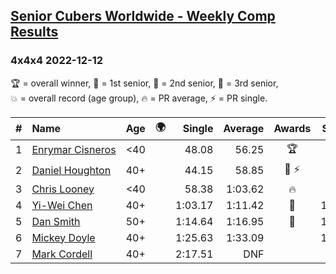 <style>table {white-space: nowrap;}</style>
<link rel="stylesheet" type="text/css" href="/scw-comp/css/flags.css" />

## [Senior Cubers Worldwide - Weekly Comp Results](/scw-comp/results/)
### 4x4x4 2022-12-12

<span style="white-space: nowrap;">🏆 = overall winner</span>, <span style="white-space: nowrap;">🥇 = 1st senior</span>, <span style="white-space: nowrap;">🥈 = 2nd senior</span>, <span style="white-space: nowrap;">🥉 = 3rd senior</span>, <span style="white-space: nowrap;">💥 = overall record (age group)</span>, <span style="white-space: nowrap;">🔥 = PR average</span>, <span style="white-space: nowrap;">⚡ = PR single</span>.

| # | Name | Age | 🌍 | Single | Average | Awards | Solve 1 | Solve 2 | Solve 3 | Solve 4 | Solve 5 | Video |
| :--: | :-- | :--: | :--: | --: | --: | :--: | --: | --: | --: | --: | --: | :-- |
| 1 | [Enrymar Cisneros](../../persons/enrymar_cisneros/444.md) | <40 | <i class="flag flag-VE" /> | 48.08 | 56.25 | 🏆 | 50.58 | 1:07.16 | 1:01.04 | 48.08 | 57.12 | [Desktop](https://www.facebook.com/events/1310297966473638/permalink/1321890638647704) / [Mobile](https://m.facebook.com/events/1310297966473638?view=permalink&id=1321890638647704) |
| 2 | [Daniel Houghton](../../persons/daniel_houghton/444.md) | 40+ | <i class="flag flag-CH" /> | 44.15 | 58.85 | 🥇 ⚡ | 57.58 | 44.15 | 1:03.41 | DNF | 55.57 | [Desktop](https://www.facebook.com/events/1310297966473638/permalink/1321460062024095) / [Mobile](https://m.facebook.com/events/1310297966473638?view=permalink&id=1321460062024095) |
| 3 | [Chris Looney](../../persons/chris_looney/444.md) | <40 | <i class="flag flag-US" /> | 58.38 | 1:03.62 | 🔥 | 58.38 | 1:05.40 | 1:01.29 | 1:04.16 | 1:11.10 | [Desktop](https://www.facebook.com/chris.looney/videos/672245984681195) / [Mobile](https://m.facebook.com/chris.looney/videos/672245984681195) |
| 4 | [Yi-Wei Chen](../../persons/yi_wei_chen/444.md) | 40+ | <i class="flag flag-TW" /> | 1:03.17 | 1:11.42 | 🥈 | 1:10.78 | 1:03.17 | 1:07.32 | 1:16.15 | 1:17.90 | [Desktop](https://www.facebook.com/events/1310297966473638/permalink/1315408815962553) / [Mobile](https://m.facebook.com/events/1310297966473638?view=permalink&id=1315408815962553) |
| 5 | [Dan Smith](../../persons/dan_smith/444.md) | 50+ | <i class="flag flag-US" /> | 1:14.64 | 1:16.95 | 🥉 | 1:20.69 | 1:15.88 | 1:17.08 | 1:14.64 | 1:17.89 | [Desktop](https://www.facebook.com/events/1208453943094393/permalink/1228478711091916) / [Mobile](https://m.facebook.com/events/1208453943094393?view=permalink&id=1228478711091916) |
| 6 | [Mickey Doyle](../../persons/mickey_doyle/444.md) | 40+ | <i class="flag flag-US" /> | 1:25.63 | 1:33.09 |  | 1:40.88 | 1:29.71 | 1:25.63 | 1:49.41 | 1:28.68 | [Desktop](https://www.facebook.com/events/1310297966473638/permalink/1321105125392922) / [Mobile](https://m.facebook.com/events/1310297966473638?view=permalink&id=1321105125392922) |
| 7 | [Mark Cordell](../../persons/mark_cordell/444.md) | 40+ | <i class="flag flag-US" /> | 2:17.51 | DNF |  | DNF | 2:20.36 | 2:17.51 | DNS | DNS | [Desktop](https://www.facebook.com/events/1310297966473638/permalink/1321060578730710) / [Mobile](https://m.facebook.com/events/1310297966473638?view=permalink&id=1321060578730710) |

<!-- Global site tag (gtag.js) - Google Analytics -->
<script async src="https://www.googletagmanager.com/gtag/js?id=UA-86348435-3"></script>
<script>window.dataLayer = window.dataLayer || []; function gtag() {dataLayer.push(arguments);} gtag('js', new Date()); gtag('config', 'UA-86348435-3');</script>
